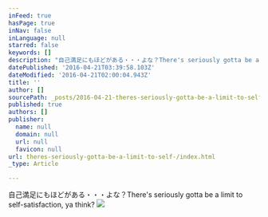 ```yaml
---
inFeed: true
hasPage: true
inNav: false
inLanguage: null
starred: false
keywords: []
description: "自己満足にもほどがある・・・よな？There's seriously gotta be a limit to self-satisfaction, ya think?"
datePublished: '2016-04-21T03:39:58.103Z'
dateModified: '2016-04-21T02:00:04.943Z'
title: ''
author: []
sourcePath: _posts/2016-04-21-theres-seriously-gotta-be-a-limit-to-self-.md
published: true
authors: []
publisher:
  name: null
  domain: null
  url: null
  favicon: null
url: theres-seriously-gotta-be-a-limit-to-self-/index.html
_type: Article

---
```

自己満足にもほどがある・・・よな？There's seriously gotta be a limit to self-satisfaction, ya think?
![](https://the-grid-user-content.s3-us-west-2.amazonaws.com/d94d1abb-5aef-46b0-8309-63b84fafa090.png)